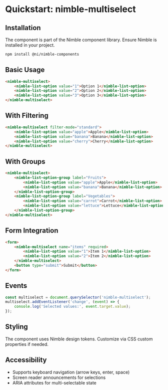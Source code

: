 # Quickstart: nimble-multiselect

## Installation
The component is part of the Nimble component library. Ensure Nimble is installed in your project.

```bash
npm install @ni/nimble-components
```

## Basic Usage
```html
<nimble-multiselect>
    <nimble-list-option value="1">Option 1</nimble-list-option>
    <nimble-list-option value="2">Option 2</nimble-list-option>
    <nimble-list-option value="3">Option 3</nimble-list-option>
</nimble-multiselect>
```

## With Filtering
```html
<nimble-multiselect filter-mode="standard">
    <nimble-list-option value="apple">Apple</nimble-list-option>
    <nimble-list-option value="banana">Banana</nimble-list-option>
    <nimble-list-option value="cherry">Cherry</nimble-list-option>
</nimble-multiselect>
```

## With Groups
```html
<nimble-multiselect>
    <nimble-list-option-group label="Fruits">
        <nimble-list-option value="apple">Apple</nimble-list-option>
        <nimble-list-option value="banana">Banana</nimble-list-option>
    </nimble-list-option-group>
    <nimble-list-option-group label="Vegetables">
        <nimble-list-option value="carrot">Carrot</nimble-list-option>
        <nimble-list-option value="lettuce">Lettuce</nimble-list-option>
    </nimble-list-option-group>
</nimble-multiselect>
```

## Form Integration
```html
<form>
    <nimble-multiselect name="items" required>
        <nimble-list-option value="1">Item 1</nimble-list-option>
        <nimble-list-option value="2">Item 2</nimble-list-option>
    </nimble-multiselect>
    <button type="submit">Submit</button>
</form>
```

## Events
```javascript
const multiselect = document.querySelector('nimble-multiselect');
multiselect.addEventListener('change', (event) => {
    console.log('Selected values:', event.target.value);
});
```

## Styling
The component uses Nimble design tokens. Customize via CSS custom properties if needed.

## Accessibility
- Supports keyboard navigation (arrow keys, enter, space)
- Screen reader announcements for selections
- ARIA attributes for multi-selectable state
